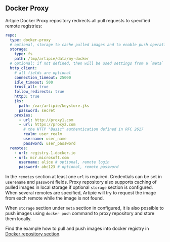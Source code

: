 ## Docker Proxy

Artipie Docker Proxy repository redirects all pull requests to specified remote registries:

```yaml
repo:
  type: docker-proxy
  # optional, storage to cache pulled images and to enable push operation
  storage:
    type: fs
    path: /tmp/artipie/data/my-docker
  # optional; if not defined, then will be used settings from a `meta` config
  http_client:
    # all fields are optional
    connection_timeout: 25000
    idle_timeout: 500
    trust_all: true
    follow_redirects: true
    http3: true
    jks:
      path: /var/artipie/keystore.jks
      password: secret
    proxies:
      - url: http://proxy1.com
      - url: https://proxy2.com
        # the HTTP "Basic" authentication defined in RFC 2617
        realm: user_realm
        username: user_name
        password: user_password
  remotes:
    - url: registry-1.docker.io
    - url: mcr.microsoft.com
      username: alice # optional, remote login
      password: abc123 # optional, remote password
```
In the `remotes` section at least one `url` is required. Credentials can be set in `userename`
and `password` fields. Proxy repository also supports caching of pulled images in local storage
if optional `storage` section is configured. When several remotes are specified, Artipie
will try to request the image from each remote while the image is not found.

When `storage` section under `meta` section in configured, it is also possible to push images
using `docker push` command to proxy repository and store them locally.

Find the example how to pull and push images into docker registry in [Docker repository section](./docker#usage-example).